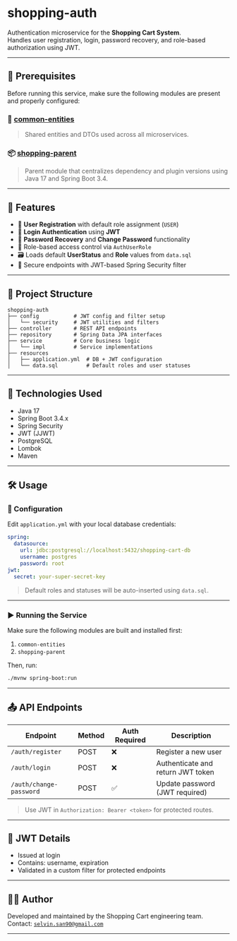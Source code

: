 # shopping-auth

Authentication microservice for the **Shopping Cart System**.  
Handles user registration, login, password recovery, and role-based authorization using JWT.

---

## 📌 Prerequisites

Before running this service, make sure the following modules are present and properly configured:

### 🔁 [common-entities](../common-entities)

> Shared entities and DTOs used across all microservices.

### 📦 [shopping-parent](../shopping-parent)

> Parent module that centralizes dependency and plugin versions using Java 17 and Spring Boot 3.4.

---

## 🎯 Features

- 🔐 **User Registration** with default role assignment (`USER`)
- 🔑 **Login Authentication** using **JWT**
- 🔁 **Password Recovery** and **Change Password** functionality
- 📜 Role-based access control via `AuthUserRole`
- 🗃️ Loads default **UserStatus** and **Role** values from `data.sql`
- 🧾 Secure endpoints with JWT-based Spring Security filter

---

## 📂 Project Structure

```
shopping-auth
├── config           # JWT config and filter setup
│   └── security     # JWT utilities and filters
├── controller       # REST API endpoints
├── repository       # Spring Data JPA interfaces
├── service          # Core business logic
│   └── impl         # Service implementations
├── resources
│   ├── application.yml  # DB + JWT configuration
│   └── data.sql         # Default roles and user statuses
```

---

## 🚀 Technologies Used

- Java 17
- Spring Boot 3.4.x
- Spring Security
- JWT (JJWT)
- PostgreSQL
- Lombok
- Maven

---

## 🛠️ Usage

### 🔧 Configuration

Edit `application.yml` with your local database credentials:

```yaml
spring:
  datasource:
    url: jdbc:postgresql://localhost:5432/shopping-cart-db
    username: postgres
    password: root
jwt:
  secret: your-super-secret-key
```

> Default roles and statuses will be auto-inserted using `data.sql`.

---

### ▶️ Running the Service

Make sure the following modules are built and installed first:

1. `common-entities`
2. `shopping-parent`

Then, run:

```bash
./mvnw spring-boot:run
```

---

## 📤 API Endpoints

| Endpoint                    | Method | Auth Required | Description                        |
|-----------------------------|--------|---------------|------------------------------------|
| `/auth/register`           | POST   | ❌            | Register a new user                |
| `/auth/login`              | POST   | ❌            | Authenticate and return JWT token |
| `/auth/change-password`    | POST   | ✅            | Update password (JWT required)     |

> Use JWT in `Authorization: Bearer <token>` for protected routes.

---

## 🔐 JWT Details

- Issued at login
- Contains: username, expiration
- Validated in a custom filter for protected endpoints

---

## 👨‍💻 Author

Developed and maintained by the Shopping Cart engineering team.  
Contact: [`selvin.san90@gmail.com`](mailto:dev-team@shopping.com)

---
